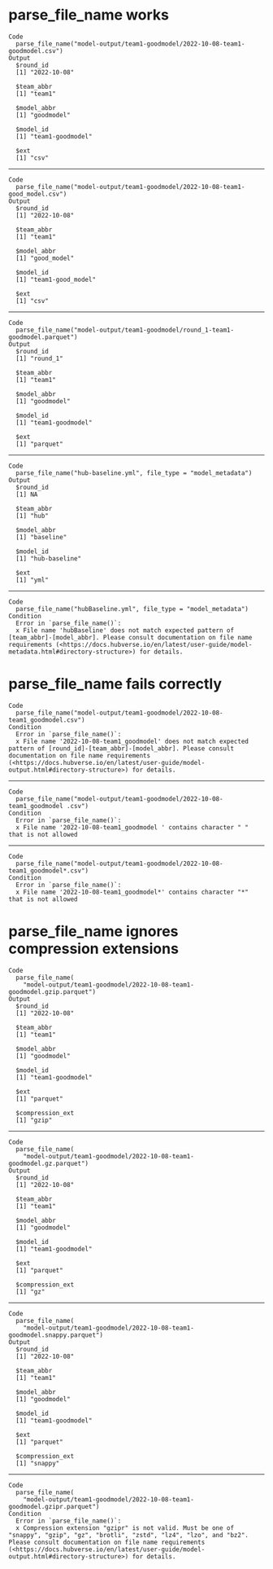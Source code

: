 # parse_file_name works

    Code
      parse_file_name("model-output/team1-goodmodel/2022-10-08-team1-goodmodel.csv")
    Output
      $round_id
      [1] "2022-10-08"
      
      $team_abbr
      [1] "team1"
      
      $model_abbr
      [1] "goodmodel"
      
      $model_id
      [1] "team1-goodmodel"
      
      $ext
      [1] "csv"
      

---

    Code
      parse_file_name("model-output/team1-goodmodel/2022-10-08-team1-good_model.csv")
    Output
      $round_id
      [1] "2022-10-08"
      
      $team_abbr
      [1] "team1"
      
      $model_abbr
      [1] "good_model"
      
      $model_id
      [1] "team1-good_model"
      
      $ext
      [1] "csv"
      

---

    Code
      parse_file_name("model-output/team1-goodmodel/round_1-team1-goodmodel.parquet")
    Output
      $round_id
      [1] "round_1"
      
      $team_abbr
      [1] "team1"
      
      $model_abbr
      [1] "goodmodel"
      
      $model_id
      [1] "team1-goodmodel"
      
      $ext
      [1] "parquet"
      

---

    Code
      parse_file_name("hub-baseline.yml", file_type = "model_metadata")
    Output
      $round_id
      [1] NA
      
      $team_abbr
      [1] "hub"
      
      $model_abbr
      [1] "baseline"
      
      $model_id
      [1] "hub-baseline"
      
      $ext
      [1] "yml"
      

---

    Code
      parse_file_name("hubBaseline.yml", file_type = "model_metadata")
    Condition
      Error in `parse_file_name()`:
      x File name 'hubBaseline' does not match expected pattern of [team_abbr]-[model_abbr]. Please consult documentation on file name requirements (<https://docs.hubverse.io/en/latest/user-guide/model-metadata.html#directory-structure>) for details.

# parse_file_name fails correctly

    Code
      parse_file_name("model-output/team1-goodmodel/2022-10-08-team1_goodmodel.csv")
    Condition
      Error in `parse_file_name()`:
      x File name '2022-10-08-team1_goodmodel' does not match expected pattern of [round_id]-[team_abbr]-[model_abbr]. Please consult documentation on file name requirements (<https://docs.hubverse.io/en/latest/user-guide/model-output.html#directory-structure>) for details.

---

    Code
      parse_file_name("model-output/team1-goodmodel/2022-10-08-team1_goodmodel .csv")
    Condition
      Error in `parse_file_name()`:
      x File name '2022-10-08-team1_goodmodel ' contains character " " that is not allowed

---

    Code
      parse_file_name("model-output/team1-goodmodel/2022-10-08-team1_goodmodel*.csv")
    Condition
      Error in `parse_file_name()`:
      x File name '2022-10-08-team1_goodmodel*' contains character "*" that is not allowed

# parse_file_name ignores compression extensions

    Code
      parse_file_name(
        "model-output/team1-goodmodel/2022-10-08-team1-goodmodel.gzip.parquet")
    Output
      $round_id
      [1] "2022-10-08"
      
      $team_abbr
      [1] "team1"
      
      $model_abbr
      [1] "goodmodel"
      
      $model_id
      [1] "team1-goodmodel"
      
      $ext
      [1] "parquet"
      
      $compression_ext
      [1] "gzip"
      

---

    Code
      parse_file_name(
        "model-output/team1-goodmodel/2022-10-08-team1-goodmodel.gz.parquet")
    Output
      $round_id
      [1] "2022-10-08"
      
      $team_abbr
      [1] "team1"
      
      $model_abbr
      [1] "goodmodel"
      
      $model_id
      [1] "team1-goodmodel"
      
      $ext
      [1] "parquet"
      
      $compression_ext
      [1] "gz"
      

---

    Code
      parse_file_name(
        "model-output/team1-goodmodel/2022-10-08-team1-goodmodel.snappy.parquet")
    Output
      $round_id
      [1] "2022-10-08"
      
      $team_abbr
      [1] "team1"
      
      $model_abbr
      [1] "goodmodel"
      
      $model_id
      [1] "team1-goodmodel"
      
      $ext
      [1] "parquet"
      
      $compression_ext
      [1] "snappy"
      

---

    Code
      parse_file_name(
        "model-output/team1-goodmodel/2022-10-08-team1-goodmodel.gzipr.parquet")
    Condition
      Error in `parse_file_name()`:
      x Compression extension "gzipr" is not valid. Must be one of "snappy", "gzip", "gz", "brotli", "zstd", "lz4", "lzo", and "bz2". Please consult documentation on file name requirements (<https://docs.hubverse.io/en/latest/user-guide/model-output.html#directory-structure>) for details.


